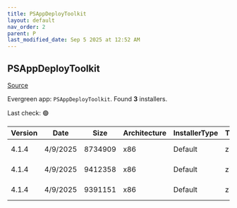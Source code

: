 ```yaml
---
title: PSAppDeployToolkit
layout: default
nav_order: 2
parent: P
last_modified_date: Sep 5 2025 at 12:52 AM
---
```


## PSAppDeployToolkit

[Source](https://psappdeploytoolkit.com/)

Evergreen app: `PSAppDeployToolkit`. Found **3** installers.

Last check: 🟢

| Version | Date     | Size    | Architecture | InstallerType | Type | URI                                                                                                                                                                                                                                        |
| ------- | -------- | ------- | ------------ | ------------- | ---- | ------------------------------------------------------------------------------------------------------------------------------------------------------------------------------------------------------------------------------------------ |
| 4.1.4   | 4/9/2025 | 8734909 | x86          | Default       | zip  | [https://github.com/PSAppDeployToolkit/PSAppDeployToolkit/releases/download/4.1.4/PSAppDeployToolkit_ModuleOnly.zip](https://github.com/PSAppDeployToolkit/PSAppDeployToolkit/releases/download/4.1.4/PSAppDeployToolkit_ModuleOnly.zip)   |
| 4.1.4   | 4/9/2025 | 9412358 | x86          | Default       | zip  | [https://github.com/PSAppDeployToolkit/PSAppDeployToolkit/releases/download/4.1.4/PSAppDeployToolkit_Template_v3.zip](https://github.com/PSAppDeployToolkit/PSAppDeployToolkit/releases/download/4.1.4/PSAppDeployToolkit_Template_v3.zip) |
| 4.1.4   | 4/9/2025 | 9391151 | x86          | Default       | zip  | [https://github.com/PSAppDeployToolkit/PSAppDeployToolkit/releases/download/4.1.4/PSAppDeployToolkit_Template_v4.zip](https://github.com/PSAppDeployToolkit/PSAppDeployToolkit/releases/download/4.1.4/PSAppDeployToolkit_Template_v4.zip) |
